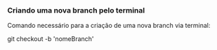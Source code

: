 ### Criando uma nova branch pelo terminal

Comando necessário para a criação de uma nova branch via terminal:

git checkout -b 'nomeBranch'

